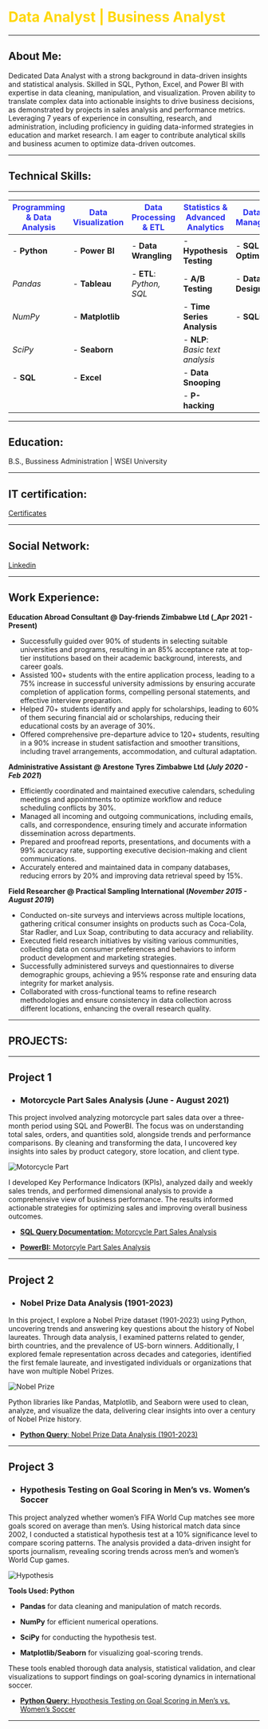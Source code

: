# <span style="color: #FFD700;"><strong>Data Analyst | Business Analyst</strong></span>

---
## About Me:
Dedicated Data Analyst with a strong background in data-driven insights and statistical analysis. Skilled in SQL, Python, Excel, and Power BI with expertise in data cleaning, manipulation, and visualization. Proven ability to translate complex data into actionable insights to drive business decisions, as demonstrated by projects in sales analysis and performance metrics. Leveraging 7 years of experience in consulting, research, and administration, including proficiency in guiding data-informed strategies in education and market research. I am eager to contribute analytical skills and business acumen to optimize data-driven outcomes.

---

## Technical Skills:
---


| <span style="color: #2A30F1;">Programming & Data Analysis</span> | <span style="color: #2A30F1;">Data Visualization</span> | <span style="color: #2A30F1;">Data Processing & ETL</span> | <span style="color: #2A30F1;">Statistics & Advanced Analytics</span> | <span style="color: #2A30F1;">Database Management</span> |
|---------------------------------------|---------------------------------------|------------------------------------------|--------------------------------------------|---------------------------------------|
| - **Python**                          | - **Power BI**                        | - **Data Wrangling**                     | - **Hypothesis Testing**                   | - **SQL Optimization**                |
|    *Pandas*                           |   - **Tableau**                       |   - **ETL**: *Python, SQL*               | - **A/B Testing**                         | - **Database Design**                 |
|    *NumPy*                            |   - **Matplotlib**                    |                                          | - **Time Series Analysis**                | - **SQLite**                          |
|    *SciPy*                            |   - **Seaborn**                       |                                          | - **NLP**: *Basic text analysis*          |                                       |
| - **SQL**                             | - **Excel**                           |                                          | - **Data Snooping**                       |                                       |
|                                       |                                       |                                          | - **P-hacking**                           |                                       |

---

## Education:

B.S., Bussiness Administration | WSEI University

---
## IT certification:

[Certificates](https://www.linkedin.com/in/adewole-oyediran-6204a2263/details/certifications/)

---
## Social Network:

[Linkedin](https://linkedin.com/in/adewole-oyediran-6204a2263)

---
## Work Experience:
**Education Abroad Consultant @ Day-friends Zimbabwe Ltd (_Apr 2021 - Present)**
- Successfully guided over 90% of students in selecting suitable universities and programs, resulting in an 85% acceptance rate at top-tier institutions based on their academic background, interests, and career goals.
- Assisted 100+ students with the entire application process, leading to a 75% increase in successful university admissions by ensuring accurate completion of application forms, compelling personal statements, and effective interview preparation.
- Helped 70+ students identify and apply for scholarships, leading to 60% of them securing financial aid or scholarships, reducing their educational costs by an average of 30%.
- Offered comprehensive pre-departure advice to 120+ students, resulting in a 90% increase in student satisfaction and smoother transitions, including travel arrangements, accommodation, and cultural adaptation.


**Administrative Assistant @ Arestone Tyres Zimbabwe Ltd (_July 2020 - Feb 2021_)**
- Efficiently coordinated and maintained executive calendars, scheduling meetings and appointments to optimize workflow and reduce scheduling conflicts by 30%.
- Managed all incoming and outgoing communications, including emails, calls, and correspondence, ensuring timely and accurate information dissemination across departments.
- Prepared and proofread reports, presentations, and documents with a 99% accuracy rate, supporting executive decision-making and client communications.
- Accurately entered and maintained data in company databases, reducing errors by 20% and improving data retrieval speed by 15%.

**Field Researcher @ Practical Sampling International (_November 2015 - August 2019_)**
- Conducted on-site surveys and interviews across multiple locations, gathering critical consumer insights on products such as Coca-Cola, Star Radler, and Lux Soap, contributing to data accuracy and reliability.
- Executed field research initiatives by visiting various communities, collecting data on consumer preferences and behaviors to inform product development and marketing strategies.
- Successfully administered surveys and questionnaires to diverse demographic groups, achieving a 95% response rate and ensuring data integrity for market analysis.
- Collaborated with cross-functional teams to refine research methodologies and ensure consistency in data collection across different locations, enhancing the overall research quality.


---

## PROJECTS:
---

## Project 1

- ### Motorcycle Part Sales Analysis (June - August 2021)

This project involved analyzing motorcycle part sales data over a three-month period using SQL and PowerBI. The focus was on understanding total sales, orders, and quantities sold, alongside trends and performance comparisons. By cleaning and transforming the data, I uncovered key insights into sales by product category, store location, and client type.

 ![Motorcycle Part](assest/PowerBI_pro.jpg)

 
I developed Key Performance Indicators (KPIs), analyzed daily and weekly sales trends, and performed dimensional analysis to provide a comprehensive view of business performance. The results informed actionable strategies for optimizing sales and improving overall business outcomes.

- [**SQL Query Documentation:** Motorcycle Part Sales Analysis](https://github.com/Bensha93/portfolio/blob/main/SQL%20Query%20Documentation_%20Motorcycle%20_Part%20Sales%20Analysis.pdf)

- [**PowerBI:** Motorcyle Part Sales Analysis](https://github.com/Bensha93/portfolio/blob/main/Motorcycle_Part_Sales_PowerBI.pbix)



---

  

## Project 2
- ### Nobel Prize Data Analysis (1901-2023)

In this project, I explore a Nobel Prize dataset (1901-2023) using Python, uncovering trends and answering key questions about the history of Nobel laureates. Through data analysis, I examined patterns related to gender, birth countries, and the prevalence of US-born winners. Additionally, I explored female representation across decades and categories, identified the first female laureate, and investigated individuals or organizations that have won multiple Nobel Prizes.

![Nobel Prize](assest/python-line.png)

Python libraries like Pandas, Matplotlib, and Seaborn were used to clean, analyze, and visualize the data, delivering clear insights into over a century of Nobel Prize history.

- [**Python Query**: Nobel Prize Data Analysis (1901-2023)](https://colab.research.google.com/drive/1ozfvYIuKwlSgOk17p67s0dVEzfj8N2XZ?usp=sharing)


---


## Project 3
- ### Hypothesis Testing on Goal Scoring in Men’s vs. Women’s Soccer

This project analyzed whether women’s FIFA World Cup matches see more goals scored on average than men’s. Using historical match data since 2002, I conducted a statistical hypothesis test at a 10% significance level to compare scoring patterns. The analysis provided a data-driven insight for sports journalism, revealing scoring trends across men’s and women’s World Cup games.

![Hypothesis](assest/soccer-pitch.jpg)

**Tools Used: Python**

- **Pandas** for data cleaning and manipulation of match records.

- **NumPy** for efficient numerical operations.

- **SciPy** for conducting the hypothesis test.

- **Matplotlib/Seaborn** for visualizing goal-scoring trends.

These tools enabled thorough data analysis, statistical validation, and clear visualizations to support findings on goal-scoring dynamics in international soccer.

- [**Python Query**: Hypothesis Testing on Goal Scoring in Men’s vs. Women’s Soccer](https://colab.research.google.com/drive/18rZZ1Gc0bDx60Cs0WgiEfbEDW8PPB8qp?usp=sharing)



---
